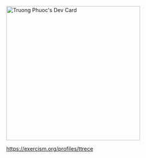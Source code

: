 <a href="https://app.daily.dev/truongphuoc"><img src="https://api.daily.dev/devcards/v2/mt7divzgyFUHTTaNIGOLV.png?type=default&r=fax" width="356" alt="Truong Phuoc's Dev Card"/></a>

https://exercism.org/profiles/ttrece

